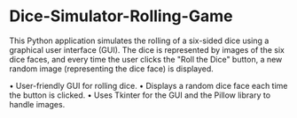 # Dice-Simulator-Rolling-Game

This Python application simulates the rolling of a six-sided dice using a graphical user interface (GUI). 
The dice is represented by images of the six dice faces, and every time the user clicks the "Roll the Dice" button,
a new random image (representing the dice face) is displayed.

•	User-friendly GUI for rolling dice.
•	Displays a random dice face each time the button is clicked.
•	Uses Tkinter for the GUI and the Pillow library to handle images.


